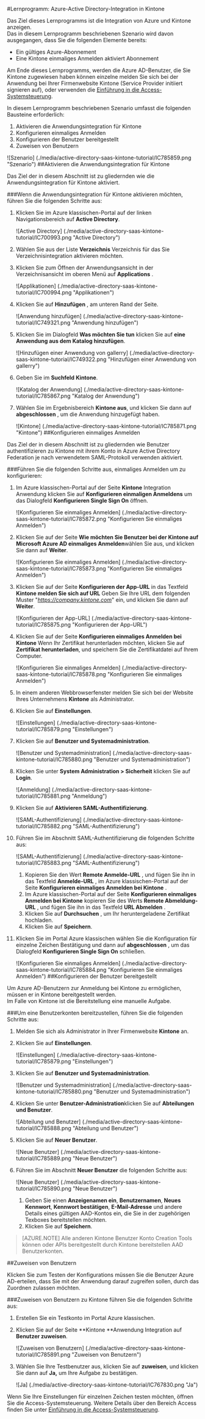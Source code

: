 <properties 
    pageTitle="Lernprogramm: Azure-Active Directory-Integration in Kintone | Microsoft Azure" 
    description="Informationen Sie zur Verwendung von Kintone mit Azure Active Directory einmaliges Anmelden, automatisierte Bereitstellung und mehr aktivieren!" 
    services="active-directory" 
    authors="jeevansd"  
    documentationCenter="na" 
    manager="femila"/>
<tags 
    ms.service="active-directory" 
    ms.devlang="na" 
    ms.topic="article" 
    ms.tgt_pltfrm="na" 
    ms.workload="identity" 
    ms.date="09/01/2016" 
    ms.author="jeedes" />

#<a name="tutorial-azure-active-directory-integration-with-kintone"></a>Lernprogramm: Azure-Active Directory-Integration in Kintone
  
Das Ziel dieses Lernprogramms ist die Integration von Azure und Kintone anzeigen.  
Das in diesem Lernprogramm beschriebenen Szenario wird davon ausgegangen, dass Sie die folgenden Elemente bereits:

-   Ein gültiges Azure-Abonnement
-   Eine Kintone einmaliges Anmelden aktiviert Abonnement
  
Am Ende dieses Lernprogramms, werden die Azure AD-Benutzer, die Sie Kintone zugewiesen haben können einzelne melden Sie sich bei der Anwendung bei Ihrer Firmenwebsite Kintone (Service Provider initiiert signieren auf), oder verwenden die [Einführung in die Access-Systemsteuerung](active-directory-saas-access-panel-introduction.md).
  
In diesem Lernprogramm beschriebenen Szenario umfasst die folgenden Bausteine erforderlich:

1.  Aktivieren die Anwendungsintegration für Kintone
2.  Konfigurieren einmaliges Anmelden
3.  Konfigurieren der Benutzer bereitgestellt
4.  Zuweisen von Benutzern

![Szenario] (./media/active-directory-saas-kintone-tutorial/IC785859.png "Szenario")
##<a name="enabling-the-application-integration-for-kintone"></a>Aktivieren die Anwendungsintegration für Kintone
  
Das Ziel der in diesem Abschnitt ist zu gliedernden wie die Anwendungsintegration für Kintone aktiviert.

###<a name="to-enable-the-application-integration-for-kintone-perform-the-following-steps"></a>Wenn die Anwendungsintegration für Kintone aktivieren möchten, führen Sie die folgenden Schritte aus:

1.  Klicken Sie im Azure klassischen-Portal auf der linken Navigationsbereich auf **Active Directory**.

    ![Active Directory] (./media/active-directory-saas-kintone-tutorial/IC700993.png "Active Directory")

2.  Wählen Sie aus der Liste **Verzeichnis** Verzeichnis für das Sie Verzeichnisintegration aktivieren möchten.

3.  Klicken Sie zum Öffnen der Anwendungsansicht in der Verzeichnisansicht im oberen Menü auf **Applications** .

    ![Applikationen] (./media/active-directory-saas-kintone-tutorial/IC700994.png "Applikationen")

4.  Klicken Sie auf **Hinzufügen** , am unteren Rand der Seite.

    ![Anwendung hinzufügen] (./media/active-directory-saas-kintone-tutorial/IC749321.png "Anwendung hinzufügen")

5.  Klicken Sie im Dialogfeld **Was möchten Sie tun** klicken Sie auf **eine Anwendung aus dem Katalog hinzufügen**.

    ![Hinzufügen einer Anwendung von gallerry] (./media/active-directory-saas-kintone-tutorial/IC749322.png "Hinzufügen einer Anwendung von gallerry")

6.  Geben Sie im **Suchfeld** **Kintone**.

    ![Katalog der Anwendung] (./media/active-directory-saas-kintone-tutorial/IC785867.png "Katalog der Anwendung")

7.  Wählen Sie im Ergebnisbereich **Kintone aus**, und klicken Sie dann auf **abgeschlossen** , um die Anwendung hinzugefügt haben.

    ![Kintone] (./media/active-directory-saas-kintone-tutorial/IC785871.png "Kintone")
##<a name="configuring-single-sign-on"></a>Konfigurieren einmaliges Anmelden
  
Das Ziel der in diesem Abschnitt ist zu gliedernden wie Benutzer authentifizieren zu Kintone mit ihrem Konto in Azure Active Directory Federation je nach verwendetem SAML-Protokoll verwenden aktiviert.

###<a name="to-configure-single-sign-on-perform-the-following-steps"></a>Führen Sie die folgenden Schritte aus, einmaliges Anmelden um zu konfigurieren:

1.  Im Azure klassischen-Portal auf der Seite **Kintone** Integration Anwendung klicken Sie auf **Konfigurieren einmaligen Anmeldens** um das Dialogfeld **Konfigurieren Single Sign On** öffnen.

    ![Konfigurieren Sie einmaliges Anmelden] (./media/active-directory-saas-kintone-tutorial/IC785872.png "Konfigurieren Sie einmaliges Anmelden")

2.  Klicken Sie auf der Seite **Wie möchten Sie Benutzer bei der Kintone auf** **Microsoft Azure AD einmaliges Anmelden**wählen Sie aus, und klicken Sie dann auf **Weiter**.

    ![Konfigurieren Sie einmaliges Anmelden] (./media/active-directory-saas-kintone-tutorial/IC785873.png "Konfigurieren Sie einmaliges Anmelden")

3.  Klicken Sie auf der Seite **Konfigurieren der App-URL** in das Textfeld **Kintone melden Sie sich auf URL** Geben Sie Ihre URL dem folgenden Muster "*https://company.kintone.com*" ein, und klicken Sie dann auf **Weiter**.

    ![Konfigurieren der App-URL] (./media/active-directory-saas-kintone-tutorial/IC785875.png "Konfigurieren der App-URL")

4.  Klicken Sie auf der Seite **Konfigurieren einmaliges Anmelden bei Kintone** Wenn Ihr Zertifikat herunterladen möchten, klicken Sie auf **Zertifikat herunterladen**, und speichern Sie die Zertifikatdatei auf Ihrem Computer.

    ![Konfigurieren Sie einmaliges Anmelden] (./media/active-directory-saas-kintone-tutorial/IC785878.png "Konfigurieren Sie einmaliges Anmelden")

5.  In einem anderen Webbrowserfenster melden Sie sich bei der Website Ihres Unternehmens **Kintone** als Administrator.

6.  Klicken Sie auf **Einstellungen**.

    ![Einstellungen] (./media/active-directory-saas-kintone-tutorial/IC785879.png "Einstellungen")

7.  Klicken Sie auf **Benutzer und Systemadministration**.

    ![Benutzer und Systemadministration] (./media/active-directory-saas-kintone-tutorial/IC785880.png "Benutzer und Systemadministration")

8.  Klicken Sie unter **System Administration \> Sicherheit** klicken Sie auf **Login**.

    ![Anmeldung] (./media/active-directory-saas-kintone-tutorial/IC785881.png "Anmeldung")

9.  Klicken Sie auf **Aktivieren SAML-Authentifizierung**.

    ![SAML-Authentifizierung] (./media/active-directory-saas-kintone-tutorial/IC785882.png "SAML-Authentifizierung")

10. Führen Sie im Abschnitt SAML-Authentifizierung die folgenden Schritte aus:

    ![SAML-Authentifizierung] (./media/active-directory-saas-kintone-tutorial/IC785883.png "SAML-Authentifizierung")

    1.  Kopieren Sie den Wert **Remote Anmelde-URL** , und fügen Sie ihn in das Textfeld **Anmelde-URL** , im Azure klassischen-Portal auf der Seite **Konfigurieren einmaliges Anmelden bei Kintone** .
    2.  Im Azure klassischen-Portal auf der Seite **Konfigurieren einmaliges Anmelden bei Kintone** kopieren Sie des Werts **Remote Abmeldung-URL** , und fügen Sie ihn in das Textfeld **URL Abmelden** .
    3.  Klicken Sie auf **Durchsuchen** , um Ihr heruntergeladene Zertifikat hochladen.
    4.  Klicken Sie auf **Speichern**.

11. Klicken Sie im Portal Azure klassischen wählen Sie die Konfiguration für einzelne Zeichen Bestätigung und dann auf **abgeschlossen** , um das Dialogfeld **Konfigurieren Single Sign On** schließen.

    ![Konfigurieren Sie einmaliges Anmelden] (./media/active-directory-saas-kintone-tutorial/IC785884.png "Konfigurieren Sie einmaliges Anmelden")
##<a name="configuring-user-provisioning"></a>Konfigurieren der Benutzer bereitgestellt
  
Um Azure AD-Benutzern zur Anmeldung bei Kintone zu ermöglichen, müssen er in Kintone bereitgestellt werden.  
Im Falle von Kintone ist die Bereitstellung eine manuelle Aufgabe.

###<a name="to-provision-a-user-accounts-perform-the-following-steps"></a>Um eine Benutzerkonten bereitzustellen, führen Sie die folgenden Schritte aus:

1.  Melden Sie sich als Administrator in Ihrer Firmenwebsite **Kintone** an.

2.  Klicken Sie auf **Einstellungen**.

    ![Einstellungen] (./media/active-directory-saas-kintone-tutorial/IC785879.png "Einstellungen")

3.  Klicken Sie auf **Benutzer und Systemadministration**.

    ![Benutzer und Systemadministration] (./media/active-directory-saas-kintone-tutorial/IC785880.png "Benutzer und Systemadministration")

4.  Klicken Sie unter **Benutzer-Administration**klicken Sie auf **Abteilungen und Benutzer**.

    ![Abteilung und Benutzer] (./media/active-directory-saas-kintone-tutorial/IC785888.png "Abteilung und Benutzer")

5.  Klicken Sie auf **Neuer Benutzer**.

    ![Neue Benutzer] (./media/active-directory-saas-kintone-tutorial/IC785889.png "Neue Benutzer")

6.  Führen Sie im Abschnitt **Neuer Benutzer** die folgenden Schritte aus:

    ![Neue Benutzer] (./media/active-directory-saas-kintone-tutorial/IC785890.png "Neue Benutzer")

    1.  Geben Sie einen **Anzeigenamen ein**, **Benutzernamen**, **Neues Kennwort**, **Kennwort bestätigen**, **E-Mail-Adresse** und andere Details eines gültigen AAD-Kontos ein, die Sie in der zugehörigen Texboxes bereitstellen möchten.
    2.  Klicken Sie auf **Speichern**.

>[AZURE.NOTE] Alle anderen Kintone Benutzer Konto Creation Tools können oder APIs bereitgestellt durch Kintone bereitstellen AAD Benutzerkonten.

##<a name="assigning-users"></a>Zuweisen von Benutzern
  
Klicken Sie zum Testen der Konfigurations müssen Sie die Benutzer Azure AD-erteilen, dass Sie mit der Anwendung darauf zugreifen sollen, durch das Zuordnen zulassen möchten.

###<a name="to-assign-users-to-kintone-perform-the-following-steps"></a>Zuweisen von Benutzern zu Kintone führen Sie die folgenden Schritte aus:

1.  Erstellen Sie ein Testkonto im Portal Azure klassischen.

2.  Klicken Sie auf der Seite **Kintone **Anwendung Integration auf **Benutzer zuweisen**.

    ![Zuweisen von Benutzern] (./media/active-directory-saas-kintone-tutorial/IC785891.png "Zuweisen von Benutzern")

3.  Wählen Sie Ihre Testbenutzer aus, klicken Sie auf **zuweisen**, und klicken Sie dann auf **Ja,** um Ihre Aufgabe zu bestätigen.

    ![Ja] (./media/active-directory-saas-kintone-tutorial/IC767830.png "Ja")
  
Wenn Sie Ihre Einstellungen für einzelnen Zeichen testen möchten, öffnen Sie die Access-Systemsteuerung. Weitere Details über den Bereich Access finden Sie unter [Einführung in die Access-Systemsteuerung](active-directory-saas-access-panel-introduction.md).